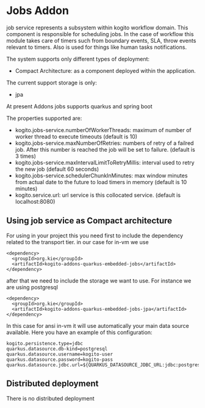 <!---
  Licensed to the Apache Software Foundation (ASF) under one
  or more contributor license agreements.  See the NOTICE file
  distributed with this work for additional information
  regarding copyright ownership.  The ASF licenses this file
  to you under the Apache License, Version 2.0 (the
  "License"); you may not use this file except in compliance
  with the License.  You may obtain a copy of the License at

    http://www.apache.org/licenses/LICENSE-2.0

  Unless required by applicable law or agreed to in writing,
  software distributed under the License is distributed on an
  "AS IS" BASIS, WITHOUT WARRANTIES OR CONDITIONS OF ANY
  KIND, either express or implied.  See the License for the
  specific language governing permissions and limitations
  under the License.
-->

# Jobs Addon

job service represents a subsystem within kogito workflow domain. This component is responsible for scheduling jobs. In the case of workflow this module takes care of timers such from boundary events, SLA, throw events relevant to timers. Also is used for things like human tasks notifications.

The system supports only different types of deployment:

*   Compact Architecture: as a component deployed within the application.

The current support storage is only:

*   jpa

At present Addons jobs supports quarkus and spring boot

The properties supported are:
* kogito.jobs-service.numberOfWorkerThreads: maximum of number of worker thread to execute timeouts (default is 10)
* kogito.jobs-service.maxNumberOfRetries: numbers of retry of a failred job. After this number is reached the job will be set to failure. (default is 3 times)
* kogito.jobs-service.maxIntervalLimitToRetryMillis: interval used to retry the new job (default 60 seconds)
* kogito.jobs-service.schedulerChunkInMinutes: max window minutes from actual date to the future to load timers in memory (default is 10 minutes)
* kogito.service.url: url service is this collocated service. (default is localhost:8080)


## Using job service as Compact architecture

For using in your project this you need first to include the dependency related to the transport tier. in our case for in-vm we use 

    <dependency>
      <groupId>org.kie</groupId>
      <artifactId>kogito-addons-quarkus-embedded-jobs</artifactId>
    </dependency>


after that we need to include the storage we want to use. For instance we are using postgresql

    <dependency>
      <groupId>org.kie</groupId>
      <artifactId>kogito-addons-quarkus-embedded-jobs-jpa</artifactId>
    </dependency>

In this case for ansi in-vm it will use automatically your main data source available.
Here you have an example of this configuration:


	kogito.persistence.type=jdbc
	quarkus.datasource.db-kind=postgresql
	quarkus.datasource.username=kogito-user
	quarkus.datasource.password=kogito-pass
	quarkus.datasource.jdbc.url=${QUARKUS_DATASOURCE_JDBC_URL:jdbc:postgresql://localhost:5432/kogito}


## Distributed deployment

There is no distributed deployment


